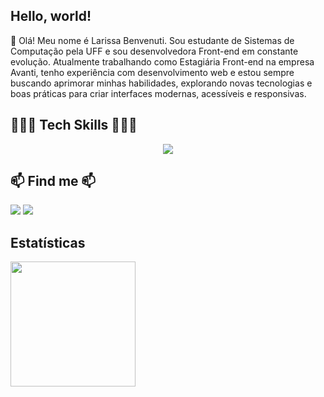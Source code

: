 ## Hello, world!
👋 Olá! Meu nome é Larissa Benvenuti. Sou estudante de Sistemas de Computação pela UFF e sou desenvolvedora Front-end em constante evolução. Atualmente trabalhando como Estagiária Front-end na empresa Avanti, tenho experiência com desenvolvimento web e estou sempre buscando aprimorar minhas habilidades, explorando novas tecnologias e boas práticas para criar interfaces modernas, acessíveis e responsivas.

## 👩🏻‍💻 Tech Skills 👩🏻‍💻
<div>
  <p align="center">
  <a href="https://skillicons.dev">
    <img src="https://skillicons.dev/icons?i=js,html,css,react,nextjs,ts,tailwind,styledcomponents,bootstrap,nodejs&theme=dark" />
  </a>
  </p>
</div>

## 📫 Find me 📫
<div>
<a href = "mailto:larissabenvenutia@gmail.com"><img loading="lazy" src="https://img.shields.io/badge/Gmail-D14836?style=for-the-badge&logo=gmail&logoColor=white" target="_blank"></a>
<a href="https://www.linkedin.com/in/larissabenvenuti" target="_blank"><img loading="lazy" src="https://img.shields.io/badge/-LinkedIn-%230077B5?style=for-the-badge&logo=linkedin&logoColor=white" target="_blank"></a>   
</div>


## Estatísticas

<a href="https://github.com/anuraghazra/convoychat">
  <img height=200 align="center" src="https://github-readme-stats.vercel.app/api/top-langs?username=larissabenvenuti&layout=compact&langs_count=8&card_width=320&show_icons=true&theme=dracula" />
</a>

